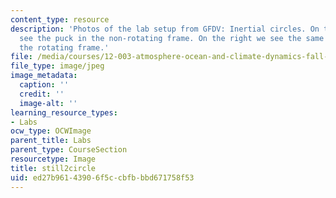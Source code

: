 ```yaml
---
content_type: resource
description: 'Photos of the lab setup from GFDV: Inertial circles. On the left we
  see the puck in the non-rotating frame. On the right we see the same puck but in
  the rotating frame.'
file: /media/courses/12-003-atmosphere-ocean-and-climate-dynamics-fall-2008/ed27b96143906f5ccbfbbbd671758f53_still2circle.jpg
file_type: image/jpeg
image_metadata:
  caption: ''
  credit: ''
  image-alt: ''
learning_resource_types:
- Labs
ocw_type: OCWImage
parent_title: Labs
parent_type: CourseSection
resourcetype: Image
title: still2circle
uid: ed27b961-4390-6f5c-cbfb-bbd671758f53
---
```

